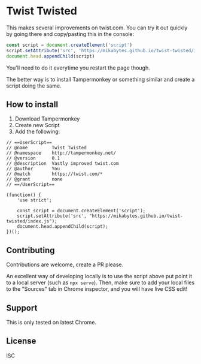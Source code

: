 # Twist Twisted

This makes several improvements on twist.com. You can try it out quickly by going there and copy/pasting this in the console:

```javascript
const script = document.createElement('script')
script.setAttribute('src', 'https://mikabytes.github.io/twist-twisted/index.js')
document.head.appendChild(script)
```

You'll need to do it everytime you restart the page though.

The better way is to install Tampermonkey or something similar and create a script doing the same.

## How to install

1. Download Tampermonkey
2. Create new Script
3. Add the following:

```
// ==UserScript==
// @name         Twist Twisted
// @namespace    http://tampermonkey.net/
// @version      0.1
// @description  Vastly improved twist.com
// @author       You
// @match        https://twist.com/*
// @grant        none
// ==/UserScript==

(function() {
    'use strict';

    const script = document.createElement('script');
    script.setAttribute('src', "https://mikabytes.github.io/twist-twisted/index.js");
    document.head.appendChild(script);
})();
```

## Contributing

Contributions are welcome, create a PR please.

An excellent way of developing locally is to use the script above put point it to a local server (such as `npx serve`). Then, make sure to add your local files to the "Sources" tab in Chrome inspector, and you will have live CSS edit!

## Support

This is only tested on latest Chrome.

## License

ISC
